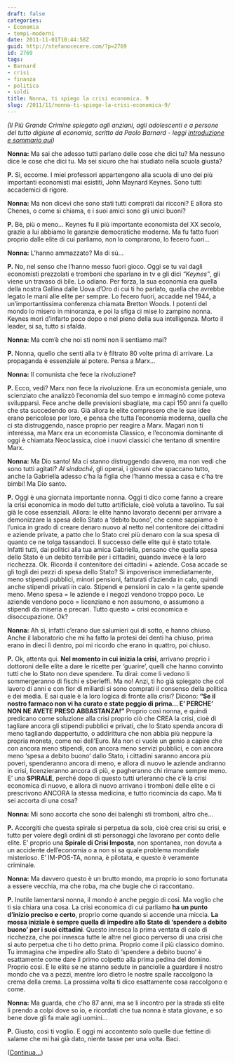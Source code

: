 ```yaml
---
draft: false
categories:
- Economia
- tempi-moderni
date: 2011-11-01T10:44:58Z
guid: http://stefanocecere.com/?p=2769
id: 2769
tags:
- Barnard
- crisi
- finanza
- politica
- soldi
title: Nonna, ti spiego la crisi economica. 9
slug: /2011/11/nonna-ti-spiego-la-crisi-economica-9/
---
```


_(Il Più Grande Crimine spiegato agli anziani, agli adolescenti e a persone del tutto digiune di economia, scritto da Paolo Barnard - leggi [introduzione e sommario qui](http://stefanocecere.com/2011/10/24/vi-spiego-la-crisi-economica/ "Vi spiego la crisi economica"))_

**Nonna:** Ma sai che adesso tutti parlano delle cose che dici tu? Ma nessuno dice le cose che dici tu. Ma sei sicuro che hai studiato nella scuola giusta?

**P.** Sì, eccome. I miei professori appartengono alla scuola di uno dei più importanti economisti mai esistiti, John Maynard Keynes. Sono tutti accademici di rigore.

**Nonna:** Ma non dicevi che sono stati tutti comprati dai ricconi? E allora sto Chenes, o come si chiama, e i suoi amici sono gli unici buoni?

**P.** Bè, più o meno… Keynes fu il più importante economista del XX secolo, grazie a lui abbiamo le garanzie democratiche moderne. Ma fu fatto fuori proprio dalle elite di cui parliamo, non lo comprarono, lo fecero fuori…

**Nonna:** L’hanno ammazzato? Ma di sù…

**P.** No, nel senso che l’hanno messo fuori gioco. Oggi se tu vai dagli economisti prezzolati e tromboni che sparlano in tv e gli dici _“Keynes”_, gli viene un travaso di bile. Lo odiano. Per forza, la sua economia era quella della nostra Gallina dalle Uova d’Oro di cui ti ho parlato, quella che avrebbe legato le mani alle elite per sempre. Lo fecero fuori, accadde nel 1944, a un’importantissima conferenza chiamata Bretton Woods. I potenti del mondo lo misero in minoranza, e poi la sfiga ci mise lo zampino nonna. Keynes morì d’infarto poco dopo e nel pieno della sua intelligenza. Morto il leader, si sa, tutto si sfalda.

**Nonna:** Ma com’è che noi sti nomi non li sentiamo mai?

**P.** Nonna, quello che senti alla tv è filtrato 80 volte prima di arrivare. La propaganda è essenziale al potere. Pensa a Marx…

**Nonna:** Il comunista che fece la rivoluzione?

**P.** Ecco, vedi? Marx non fece la rivoluzione. Era un economista geniale, uno scienziato che analizzò l’economia del suo tempo e immaginò come poteva svilupparsi. Fece anche delle previsioni sbagliate, ma capì 150 anni fa quello che sta succedendo ora. Già allora le elite compresero che le sue idee erano pericolose per loro, e pensa che tutta l’economia moderna, quella che ci sta distruggendo, nasce proprio per reagire a Marx. Magari non ti interessa, ma Marx era un economista Classico, e l’economia dominante di oggi è chiamata Neoclassica, cioè i nuovi classici che tentano di smentire Marx.

**Nonna:** Ma Dio santo! Ma ci stanno distruggendo davvero, ma non vedi che sono tutti agitati? _Al sindaché_, gli operai, i giovani che spaccano tutto, anche la Gabriella adesso c’ha la figlia che l’hanno messa a casa e c’ha tre bimbi! Ma Dio santo.

**P.** Oggi è una giornata importante nonna. Oggi ti dico come fanno a creare la crisi economica in modo del tutto artificiale, cioè voluta a tavolino. Tu sai già le cose essenziali. Allora: le elite hanno lavorato decenni per arrivare a demonizzare la spesa dello Stato a ‘debito buono’, che come sappiamo è l’unica in grado di creare denaro nuovo al netto nel contenitore dei cittadini e aziende private, a patto che lo Stato crei più denaro con la sua spesa di quanto ce ne tolga tassandoci. Il successo delle elite qui è stato totale. Infatti tutti, dai politici alla tua amica Gabriella, pensano che quella spesa dello Stato è un debito terribile per i cittadini, quando invece è la loro ricchezza. Ok. Ricorda il contenitore dei cittadini + aziende. Cosa accade se gli togli dei pezzi di spesa dello Stato? Si impoverisce immediatamente, meno stipendi pubblici, minori pensioni, fatturati d’azienda in calo, quindi anche stipendi privati in calo. Stipendi e pensioni in calo = la gente spende meno. Meno spesa = le aziende e i negozi vendono troppo poco. Le aziende vendono poco = licenziano e non assumono, o assumono a stipendi da miseria e precari. Tutto questo = crisi economica e disoccupazione. Ok?

**Nonna:** Ah sì, infatti c’erano due salumieri qui di sotto, e hanno chiuso. Anche il laboratorio che mi ha fatto la protesi dei denti ha chiuso, prima erano in dieci lì dentro, poi mi ricordo che erano in quattro, poi chiuso.

**P.** Ok, attenta qui. **Nel momento in cui inizia la crisi**, arrivano proprio i dottoroni delle elite a dare le ricette per ‘guarire’, quelli che hanno convinto tutti che lo Stato non deve spendere. Tu dirai: come li vedono li sommergeranno di fischi e sberleffi. Ma no! Anzi, ti ho già spiegato che col lavoro di anni e con fior di miliardi si sono comprati il consenso della politica e dei media. E sai quale è la loro logica di fronte alla crisi? Dicono: **“Se il nostro farmaco non vi ha curato e state peggio di prima… E’ PERCHE’ NON NE AVETE PRESO ABBASTANZA!”** Proprio così nonna, e quindi predicano come soluzione alla crisi proprio ciò che CREA la crisi, cioè di tagliare ancora gli stipendi pubblici e privati, che lo Stato spenda ancora di meno tagliando dappertutto, o addirittura che non abbia più neppure la propria moneta, come noi dell’Euro. Ma non ci vuole un genio a capire che con ancora meno stipendi, con ancora meno servizi pubblici, e con ancora meno ‘spesa a debito buono’ dallo Stato, i cittadini saranno ancora più poveri, spenderanno ancora di meno, e allora di nuovo le aziende andranno in crisi, licenzieranno ancora di più, e pagheranno chi rimane sempre meno. E’ una **SPIRALE**, perché dopo di questo tutti urleranno che c’è la crisi economica di nuovo, e allora di nuovo arrivano i tromboni delle elite e ci prescrivono ANCORA la stessa medicina, e tutto ricomincia da capo. Ma ti sei accorta di una cosa?

**Nonna:** Mi sono accorta che sono dei balenghi sti tromboni, altro che…

**P.** Accorgiti che questa spirale si perpetua da sola, cioè crea crisi su crisi, e tutto per volere degli ordini di sti personaggi che lavorano per conto delle elite. E’ proprio una **Spirale di Crisi Imposta**, non spontanea, non dovuta a un accidente dell’economia o a non si sa quale problema mondiale misterioso. E’ IM-POS-TA, nonna, è pilotata, e questo è veramente criminale.

**Nonna:** Ma davvero questo è un brutto mondo, ma proprio io sono fortunata a essere vecchia, ma che roba, ma che bugie che ci raccontano.

**P.** Inutile lamentarsi nonna, il mondo è anche peggio di così. Ma voglio che ti sia chiara una cosa. La crisi economica di cui parliamo **ha un punto d’inizio preciso e certo**, proprio come quando si accende una miccia. **La mossa iniziale è sempre quella di impedire allo Stato di ‘spendere a debito buono’ per i suoi cittadini**. Questo innesca la prima ventata di calo di ricchezza, che poi innesca tutte le altre nel gioco perverso di una crisi che si auto perpetua che ti ho detto prima. Proprio come il più classico domino. Tu immagina che impedire allo Stato di ‘spendere a debito buono’ è esattamente come dare il primo colpetto alla prima pedina del domino. Proprio così. E le elite se ne stanno sedute in panciolle a guardare il nostro mondo che va a pezzi, mentre loro dietro le nostre spalle raccolgono la crema della crema. La prossima volta ti dico esattamente cosa raccolgono e come.

**Nonna:** Ma guarda, che c’ho 87 anni, ma se li incontro per la strada sti elite li prendo a colpi dove so io, e ricordati che tua nonna è stata giovane, e so bene dove gli fa male agli uomini…

**P.** Giusto, così ti voglio. E oggi mi accontento solo quelle due fettine di salame che mi hai già dato, niente tasse per una volta. Baci.

([Continua…](http://stefanocecere.com/2011/11/03/nonna-ti-spiego-la-crisi-economica-10/ "Nonna, ti spiego la crisi economica. 10"))
